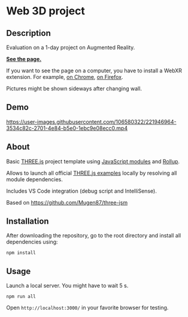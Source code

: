 # Web 3D project

## Description
Evaluation on a 1-day project on Augmented Reality.

**[See the page.](https://enzovenon.github.io/dist/index.html)**

If you want to see the page on a computer, you have to install a WebXR extension. For example, [on Chrome](https://chrome.google.com/webstore/detail/webxr-api-emulator/mjddjgeghkdijejnciaefnkjmkafnnje?hl=fr), [on Firefox](https://addons.mozilla.org/fr/firefox/addon/webxr-api-emulator/).

Pictures might be shown sideways after changing wall.

## Demo
https://user-images.githubusercontent.com/106580322/221946964-3534c82c-2701-4e84-b5e0-1ebc9e08ecc0.mp4


## About

Basic [THREE.js](https://threejs.org/) project template using [JavaScript modules](https://developer.mozilla.org/en-US/docs/Web/JavaScript/Guide/Modules) and [Rollup](https://rollupjs.org).

Allows to launch all official [THREE.js examples](https://threejs.org/examples) locally by resolving all module dependencies.

Includes VS Code integration (debug script and IntelliSense).

Based on https://github.com/Mugen87/three-jsm

## Installation
After downloading the repository, go to the root directory and install all dependencies using:

`npm install`

## Usage
Launch a local server. You might have to wait 5 s.

`npm run all`

Open `http://localhost:3000/` in your favorite browser for testing.
